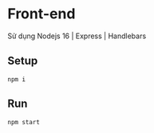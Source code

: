 # Front-end

Sử dụng Nodejs 16 | Express | Handlebars

## Setup

```
npm i
```

## Run

```
npm start
```
